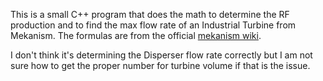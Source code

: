 This is a small C++ program that does the math to determine the RF production and to find the max flow rate of an Industrial Turbine from Mekanism. The formulas are from the official [mekanism wiki](https://wiki.aidancbrady.com/wiki/Industrial_Turbine).

I don't think it's determining the Disperser flow rate correctly but I am not sure how to get the proper number for turbine volume if that is the issue.
